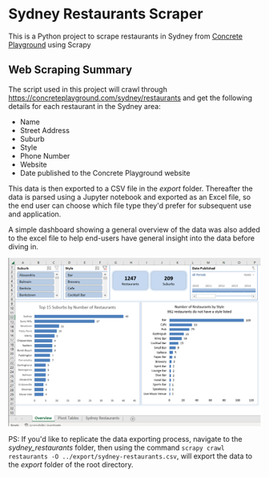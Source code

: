 # Sydney Restaurants Scraper
 This is a Python project to scrape restaurants in Sydney from [Concrete Playground](https://concreteplayground.com/sydney/restaurants) using Scrapy

## Web Scraping Summary
The script used in this project will crawl through https://concreteplayground.com/sydney/restaurants and get the following details for each restaurant in the Sydney area:
- Name
- Street Address
- Suburb
- Style
- Phone Number
- Website
- Date published to the Concrete Playground website

This data is then exported to a CSV file in the *export* folder. Thereafter the data is parsed using a Jupyter notebook and exported as an Excel file, so the end user can choose which file type they'd prefer for subsequent use and application.

A simple dashboard showing a general overview of the data was also added to the excel file to help end-users have general insight into the data before diving in.

![excel dashboard](./images/sydney-restaurants-dashboard-screenshot.png)

PS: If you'd like to replicate the data exporting process, navigate to the *sydney_restaurants* folder, then using the command `scrapy crawl restaurants -O ../export/sydney-restaurants.csv`, will export the data to the *export* folder of the root directory.
